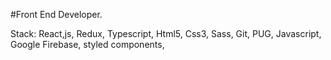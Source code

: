 #Front End Developer.

Stack:  React,js, Redux, Typescript,
Html5, Css3, Sass, Git, PUG, Javascript,
Google Firebase, styled components, 

